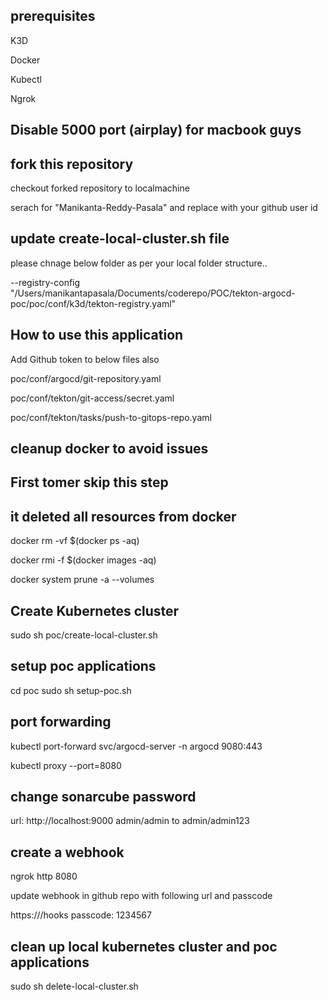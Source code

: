 

## prerequisites

K3D

Docker

Kubectl

Ngrok

## Disable 5000 port (airplay) for macbook guys

## fork this repository

checkout forked repository to localmachine

serach for "Manikanta-Reddy-Pasala" and replace with your github user id

## update create-local-cluster.sh file

please chnage below folder as per your local folder structure..

--registry-config "/Users/manikantapasala/Documents/coderepo/POC/tekton-argocd-poc/poc/conf/k3d/tekton-registry.yaml"

## How to use this application

Add Github token to below files also 

poc/conf/argocd/git-repository.yaml

poc/conf/tekton/git-access/secret.yaml

poc/conf/tekton/tasks/push-to-gitops-repo.yaml

## cleanup docker to avoid issues
## First tomer skip this step 
##  it deleted all resources from docker

docker rm -vf $(docker ps -aq)

docker rmi -f $(docker images -aq)

docker system prune -a --volumes

## Create Kubernetes cluster

sudo sh poc/create-local-cluster.sh

## setup poc applications

cd poc 
sudo sh setup-poc.sh

## port forwarding

kubectl port-forward svc/argocd-server -n argocd 9080:443

kubectl proxy --port=8080

## change sonarcube password

url: http://localhost:9000
admin/admin to admin/admin123

## create a webhook

ngrok http 8080

update webhook in github repo with following url and passcode

https://<ngrok url>/hooks
passcode: 1234567

## clean up local kubernetes cluster and poc applications

sudo sh delete-local-cluster.sh
